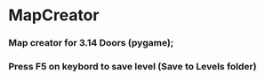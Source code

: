 # MapCreator
### Map creator for 3.14 Doors (pygame);
### Press F5 on keybord to save level (Save to Levels folder)
